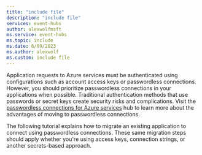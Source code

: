 ```yaml
---
title: "include file"
description: "include file"
services: event-hubs
author: alexwolfmsft
ms.service: event-hubs
ms.topic: include
ms.date: 6/09/2023
ms.author: alexwolf
ms.custom: include file
---
```


Application requests to Azure services must be authenticated using configurations such as account access keys or passwordless connections. However, you should prioritize passwordless connections in your applications when possible. Traditional authentication methods that use passwords or secret keys create security risks and complications. Visit the [passwordless connections for Azure services](/azure/developer/intro/passwordless-overview) hub to learn more about the advantages of moving to passwordless connections.

The following tutorial explains how to migrate an existing application to connect using passwordless connections. These same migration steps should apply whether you're using access keys, connection strings, or another secrets-based approach.